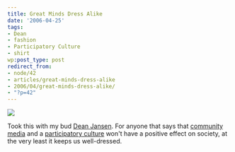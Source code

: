 ```yaml
---
title: Great Minds Dress Alike
date: '2006-04-25'
tags:
- Dean
- fashion
- Participatory Culture
- shirt
wp:post_type: post
redirect_from:
- node/42
- articles/great-minds-dress-alike
- 2006/04/great-minds-dress-alike/
- "?p=42"
---
```


[ ![](http://static.flickr.com/54/135166679_381974b395_m.jpg) ](https://www.flickr.com/photos/atomicworkshop/135166679/)

Took this with my bud [Dean Jansen](http://notthemessiah.net). For anyone that says that [community media](https://digitalbicycle.org/) and a [participatory culture](https://web.archive.org/web/20080516094553/http://www.getdemocracy.org/) won't have a positive effect on society, at the very least it keeps us well-dressed.

